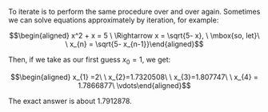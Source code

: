 To iterate is to perform the same procedure over and over again. Sometimes we can solve equations approximately by iteration, for example:

$$\begin{aligned} x^2 + x = 5 \ \Rightarrow x = \sqrt{5- x}, \ \mbox{so, let}\ \ x_{n} = \sqrt{5- x_{n-1}}\end{aligned}$$

Then, if we take as our first guess $x_{0}=1,$ we get:

$$\begin{aligned} x_{1} =2\ \ x_{2}=1.7320508\ \ x_{3}=1.807747\ \ x_{4} = 1.7866877\ \vdots\end{aligned}$$

The exact answer is about $1.7912878$.
